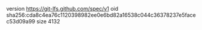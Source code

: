 version https://git-lfs.github.com/spec/v1
oid sha256:cda8c4ea76c1120398982ee0e6bd82a16538c044c36378237e5facec53d09a99
size 4132
